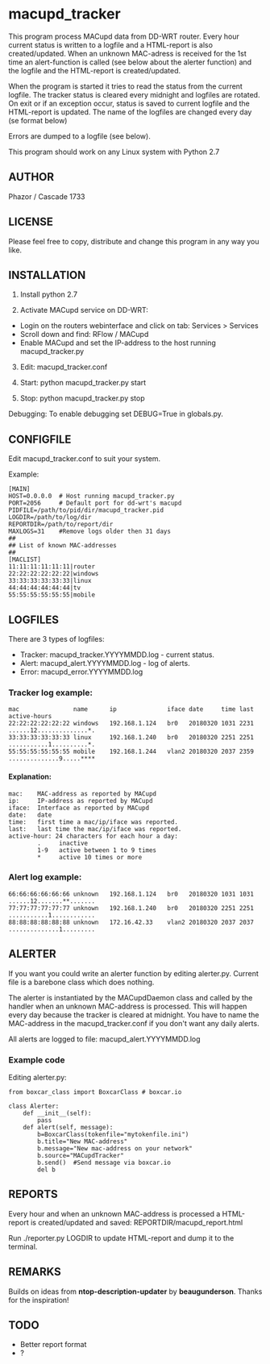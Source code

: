 # macupd_tracker

This program process MACupd data from DD-WRT router. Every hour current status is written to a logfile and a HTML-report is also created/updated. When an unknown MAC-adress is received for the 1st time an alert-function is called (see below about the alerter function) and the logfile and the HTML-report is created/updated.

When the program is started it tries to read the status from the current logfile. The tracker status is cleared every midnight and logfiles are rotated. On exit or if an exception occur, status is saved to current logfile and the HTML-report is updated. The name of the logfiles are changed every day (se format below)

Errors are dumped to a logfile (see below).

This program should work on any Linux system with Python 2.7

## AUTHOR

Phazor / Cascade 1733

## LICENSE

Please feel free to copy, distribute and change this program in any way you like.

## INSTALLATION

1) Install python 2.7

2) Activate MACupd service on DD-WRT:

* Login on the routers webinterface and click on tab: Services > Services
* Scroll down and find: RFlow / MACupd
* Enable MACupd and set the IP-address to the host running macupd_tracker.py

3) Edit: macupd_tracker.conf

5) Start: python macupd_tracker.py start

6) Stop:  python macupd_tracker.py stop

Debugging: To enable debugging set DEBUG=True in globals.py.

## CONFIGFILE

Edit macupd_tracker.conf to suit your system.

Example:

    [MAIN]
    HOST=0.0.0.0  # Host running macupd_tracker.py
    PORT=2056     # Default port for dd-wrt's macupd
    PIDFILE=/path/to/pid/dir/macupd_tracker.pid
    LOGDIR=/path/to/log/dir
    REPORTDIR=/path/to/report/dir
    MAXLOGS=31    #Remove logs older then 31 days
    ##
    ## List of known MAC-addresses
    ##
    [MACLIST]
    11:11:11:11:11:11|router
    22:22:22:22:22:22|windows
    33:33:33:33:33:33|linux
    44:44:44:44:44:44|tv
    55:55:55:55:55:55|mobile

## LOGFILES

There are 3 types of logfiles:

* Tracker: macupd_tracker.YYYYMMDD.log - current status.
* Alert:   macupd_alert.YYYYMMDD.log - log of alerts.
* Error:   macupd_error.YYYYMMDD.log

### Tracker log example:

    mac               name      ip              iface date     time last   active-hours
    22:22:22:22:22:22 windows   192.168.1.124   br0   20180320 1031 2231 ......12..............*.
    33:33:33:33:33:33 linux     192.168.1.240   br0   20180320 2251 2251 ...........1..........*.
    55:55:55:55:55:55 mobile    192.168.1.244   vlan2 20180320 2037 2359 ..............9.....****

#### Explanation:

    mac:    MAC-address as reported by MACupd
    ip:     IP-address as reported by MACupd
    iface:  Interface as reported by MACupd
    date:   date
    time:   first time a mac/ip/iface was reported.
    last:   last time the mac/ip/iface was reported.
    active-hour: 24 characters for each hour a day:
            .     inactive
            1-9   active between 1 to 9 times
            *     active 10 times or more

### Alert log example:

    66:66:66:66:66:66 unknown   192.168.1.124   br0   20180320 1031 1031 ......12.......**.......
    77:77:77:77:77:77 unknown   192.168.1.240   br0   20180320 2251 2251 ...........1............
    88:88:88:88:88:88 unknown   172.16.42.33    vlan2 20180320 2037 2037 ..............1.........

## ALERTER

If you want you could write an alerter function by editing alerter.py.  Current file is a barebone class which does nothing.

The alerter is instantiated by the MACupdDaemon class and called by the handler when an unknown MAC-address is processed. This will happen every day because the tracker is cleared at midnight. You have to name the MAC-address in the macupd_tracker.conf if you don't want any daily alerts.

All alerts are logged to file: macupd_alert.YYYYMMDD.log

### Example code

Editing alerter.py:

    from boxcar_class import BoxcarClass # boxcar.io

    class Alerter:
        def __init__(self):
            pass
        def alert(self, message):
            b=BoxcarClass(tokenfile="mytokenfile.ini")
            b.title="New MAC-address"
            b.message="New mac-address on your network"
            b.source="MACupdTracker"
            b.send()  #Send message via boxcar.io
            del b

## REPORTS

Every hour and when an unknown MAC-address is processed a HTML-report is created/updated and saved: REPORTDIR/macupd_report.html

Run ./reporter.py LOGDIR to update HTML-report and dump it to the terminal.

## REMARKS

Builds on ideas from **ntop-description-updater** by **beaugunderson**. Thanks for the inspiration!

## TODO

* Better report format
* ?
